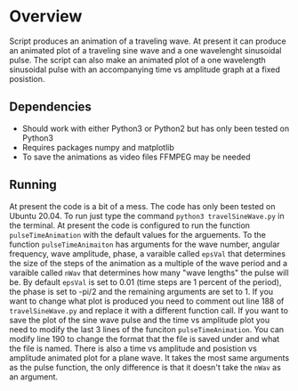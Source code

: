 # Overview
Script produces an animation of a traveling wave.
At present it can produce an animated plot of a traveling sine wave and a one wavelenght sinusoidal pulse.
The script can also make an animated plot of a one wavelength sinusoidal pulse with an accompanying time vs amplitude graph at a fixed posistion. 

## Dependencies
* Should work with either Python3 or Python2 but has only been tested on Python3
* Requires packages numpy and matplotlib
* To save the animations as video files FFMPEG may be needed

## Running
At present the code is a bit of a mess.
The code has only been tested on Ubuntu 20.04.
To run just type the command `python3 travelSineWave.py` in the terminal.
At present the code is configured to run the function `pulseTimeAnimation` with the default values for the arguements.
To the function `pulseTimeAnimaiton` has arguments for the wave number, angular frequency, wave amplitude, phase, a varaible called `epsVal` that determines the size of the steps of the animation as a multiple of the wave period and a varaible called `nWav` that determines how many "wave lengths" the pulse will be.
By default `epsVal` is set to 0.01 (time steps are 1 percent of the period), the phase is set to -pi/2 and the remaining arguments are set to 1.
If you want to change what plot is produced you need to comment out line 188 of `travelSineWave.py` and replace it with a different function call.
If you want to save the plot of the sine wave pulse and the time vs amplitude plot you need to modify the last 3 lines of the funciton `pulseTimeAnimation`.
You can modify line 190 to change the format that the file is saved under and what the file is named.
There is also a time vs amplitude and posistion vs amplitude animated plot for a plane wave. 
It takes the most same arguments as the pulse function, the only difference is that it doesn't take the `nWav` as an argument.
